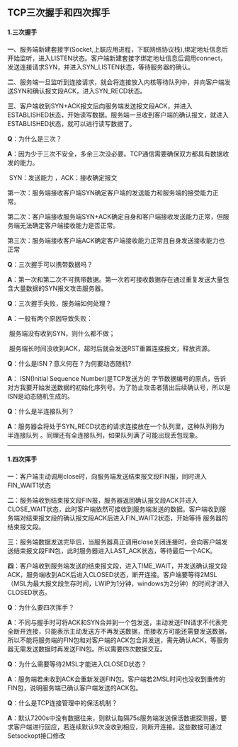 ## TCP三次握手和四次挥手

#### 1.三次握手

​	**一**、服务端新建套接字(Socket,上联应用进程，下联网络协议栈),绑定地址信息后开始监听，进入LISTEN状态。客户端新建套接字绑定地址信息后调用connect，发送连接请求SYN，并进入SYN_LISTEN状态，等待服务器的确认。

​	**二**、服务端一旦监听到连接请求，就会将连接放入内核等待队列中，并向客户端发送SYN和确认报文段ACK，进入SYN_RECD状态。

​	**三**、客户端收到SYN+ACK报文后向服务端发送报文段ACK，并进入ESTABLISHED状态，开始读写数据。服务端一旦收到客户端的确认报文，就进入ESTABLISHED状态，就可以进行读写数据了。

**Q**：为什么是三次？

**A**：因为少于三次不安全，多余三次没必要。TCP通信需要确保双方都具有数据收发的能力。

​		SYN：发送能力 ，ACK：接收确定报文

​		第一次：服务端接收客户端SYN确定客户端的发送能力和服务端的接受能力正常。

​		第二次：客户端接收服务端SYN+ACK确定自身和客户端接收发送能力正常，但服务端无法确定客户端接收能力是否正常。

​		第三次：服务端接收客户端ACK确定客户端接收能力正常且自身发送接收能力也正常

**Q**：三次握手可以携带数据吗？

**A**：第一次和第二次不可携带数据。第一次若可接收数据存在通过重复发送大量包含大量数据的SYN报文攻击服务器。

**Q**：三次握手失败，服务端如何处理？

**A**：一般有两个原因导致失败：

​		服务端没有收到SYN，则什么都不做；

​		服务端长时间没收到ACK，超时后就会发送RST重置连接报文，释放资源。

**Q**：什么是ISN？意义何在？为何要动态随机?

**A**： ISN(Initial Sequence Number)是TCP发送方的 字节数据编号的原点，告诉对方我要开始发送数据的初始化序列号。为了防止攻击者猜出后续确认号，所以是ISN是动态随机生成的。

**Q**：什么是半连接队列？

**A**：服务器会将处于SYN_RECD状态的请求连接放在一个队列里，这种队列称为半连接队列 。同理还有全连接队列，如果队列满了可能出现丢包现象。

------

#### 1.四次挥手

**一**：客户端主动调用close时，向服务端发送结束报文段FIN报，同时进入FIN_WAIT1状态

**二**：服务端收到结束报文段FIN报，服务器返回确认报文段ACK并进入CLOSE_WAIT状态，此时客户端依然可接收到服务端发送的数据。客户端收到服务端对结束报文段的确认报文段ACK后进入FIN_WAIT2状态，开始等待 服务器的结束报文段。

**三**：服务端数据发送完毕后，当服务器真正调用close关闭连接时，会向客户端发送结束报文段FIN包，此时服务器进入LAST_ACK状态，等待最后一个ACK。

**四**：客户端收到服务端发送的结束报文段，进入TIME_WAIT，并发送确认报文段ACK，服务端收到ACK后进入CLOSED状态，断开连接。客户端要等待2MSL（MSL为最大报文段生存时间，LWIP为1分钟，windows为2分钟）的时间才进入CLOSED状态。

**Q**：为什么要四次挥手？

**A**：不同与握手时可将ACK和SYN合并到一个包发送，主动发送FIN请求不代表完全断开连接，只能表示主动发送方不再发送数据，而接收方可能还需要发送数据，所以不能将服务端的FIN包和对客户端的ACK包合并发送，需先确认ACK，等服务器无需发送数据时再发送FIN包。所以需要四次数据交互。

**Q**：为什么需要等待2MSL才能进入CLOSED状态？

**A**：服务端若未收到ACK会重新发送FIN包。客户端若2MSL时间也没收到重传的FIN包，说明服务端已确认客户端发送的ACK包。

**Q**：什么是TCP连接管理中的保活机制？

**A**：默认7200s中没有数据往来，则默认每隔75s服务端发送保活数据探测报，要求客户端进行回应，若连续默认9次没收到相应，则断开连接。这些数据可通过Setsockopt接口修改
